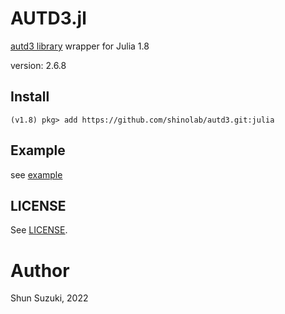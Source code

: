 # AUTD3.jl

[autd3 library](https://github.com/shinolab/autd3) wrapper for Julia 1.8

version: 2.6.8

## Install

```
(v1.8) pkg> add https://github.com/shinolab/autd3.git:julia
```

## Example

see [example](./example)

## LICENSE

See [LICENSE](https://github.com/shinolab/autd3/blob/master/LICENSE).

# Author

Shun Suzuki, 2022

